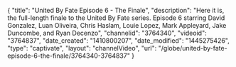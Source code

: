 {
    "title": "United By Fate Episode 6 - The Finale",
    "description": "Here it is, the full-length finale to the United By Fate series. Episode 6 starring David Gonzalez, Luan Oliveira, Chris Haslam, Louie Lopez, Mark Appleyard, Jake Duncombe, and Ryan Decenzo",
    "channelid": "3764340",
    "videoid": "3764837",
    "date_created": "1410800207",
    "date_modified": "1445275426",
    "type": "captivate",
    "layout": "channelVideo",
    "url": "\/globe\/united-by-fate-episode-6-the-finale\/3764340-3764837"
}